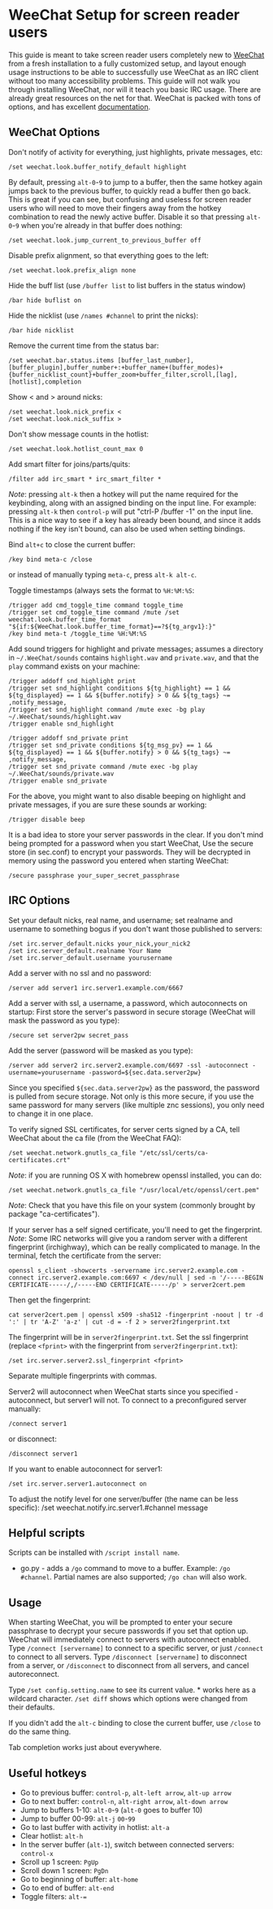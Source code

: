 # WeeChat Setup for screen reader users
This guide is meant to take screen reader users completely new to [WeeChat](https://www.weechat.org) from a fresh installation to a fully customized setup,
and layout enough usage instructions to be able to successfully use WeeChat as an IRC client without too many accessibility problems.
This guide will not walk you through installing WeeChat, nor will it teach you basic IRC usage. There are already great resources on the net for that.
WeeChat is packed with tons of options, and has excellent [documentation](https://weechat.org/doc/).

## WeeChat Options

Don't notify of activity for everything, just highlights, private messages, etc:

    /set weechat.look.buffer_notify_default highlight

By default, pressing `alt-0`-`9` to jump to a buffer, then the same hotkey again jumps back to the previous buffer, to quickly read a buffer then go back.
This is great if you can see, but confusing and useless for screen reader users who will need to move their fingers away from the hotkey combination to read the newly active buffer.
Disable it so that pressing `alt-0`-`9` when you're already in that buffer does nothing:

    /set weechat.look.jump_current_to_previous_buffer off

Disable prefix alignment, so that everything goes to the left:

    /set weechat.look.prefix_align none

Hide the buff list (use `/buffer list` to list buffers in the status window)

    /bar hide buflist on

Hide the nicklist (use `/names #channel` to print the nicks):

    /bar hide nicklist

Remove the current time from the status bar:

    /set weechat.bar.status.items [buffer_last_number],[buffer_plugin],buffer_number+:+buffer_name+(buffer_modes)+{buffer_nicklist_count}+buffer_zoom+buffer_filter,scroll,[lag],[hotlist],completion

Show < and > around nicks:

    /set weechat.look.nick_prefix <
    /set weechat.look.nick_suffix >

Don't show message counts in the hotlist:

    /set weechat.look.hotlist_count_max 0

Add smart filter for joins/parts/quits:

    /filter add irc_smart * irc_smart_filter *

*Note*: pressing `alt-k` then a hotkey will put the name required for the keybinding, along with an assigned binding on the input line.
For example: pressing `alt-k` then `control-p` will put "ctrl-P /buffer -1" on the input line.
This is a nice way to see if a key has already been bound, and since it adds nothing if the key isn't bound,
can also be used when setting bindings.

Bind `alt+c` to close the current buffer:

    /key bind meta-c /close

or instead of manually typing `meta-c`, press `alt-k alt-c`.

Toggle timestamps (always sets the format to `%H:%M:%S`:

    /trigger add cmd_toggle_time command toggle_time
    /trigger set cmd_toggle_time command /mute /set weechat.look.buffer_time_format "${if:${WeeChat.look.buffer_time_format}==?${tg_argv1}:}"
    /key bind meta-t /toggle_time %H:%M:%S

Add sound triggers for highlight and private messages;
assumes a directory in `~/.WeeChat/sounds` contains `highlight.wav` and `private.wav`, and that the `play` command exists on your machine:

    /trigger addoff snd_highlight print
    /trigger set snd_highlight conditions ${tg_highlight} == 1 && ${tg_displayed} == 1 && ${buffer.notify} > 0 && ${tg_tags} ~= ,notify_message,
    /trigger set snd_highlight command /mute exec -bg play ~/.WeeChat/sounds/highlight.wav
    /trigger enable snd_highlight

    /trigger addoff snd_private print
    /trigger set snd_private conditions ${tg_msg_pv} == 1 && ${tg_displayed} == 1 && ${buffer.notify} > 0 && ${tg_tags} ~= ,notify_message,
    /trigger set snd_private command /mute exec -bg play ~/.WeeChat/sounds/private.wav
    /trigger enable snd_private

For the above, you might want to also disable beeping on highlight and private messages, if you are sure these sounds ar working:

    /trigger disable beep

It is a bad idea to store your server passwords in the clear. If you don't mind being prompted for a password when you start WeeChat,
Use the secure store (in sec.conf) to encrypt your passwords.
They will be decrypted in memory using the password you entered when starting WeeChat:

    /secure passphrase your_super_secret_passphrase

## IRC Options
Set your default nicks, real name, and username;
set realname and username to something bogus if you don't want those published to servers:

    /set irc.server_default.nicks your_nick,your_nick2
    /set irc.server_default.realname Your Name
    /set irc.server_default.username yourusername

Add a server with no ssl and no password:

    /server add server1 irc.server1.example.com/6667

Add a server with ssl, a username, a password, which autoconnects on startup:
First store the server's password in secure storage (WeeChat will mask the password as you type):

    /secure set server2pw secret_pass
Add the server (password will be masked as you type):

    /server add server2 irc.server2.example.com/6697 -ssl -autoconnect -username=yourusername -password=${sec.data.server2pw}

Since you specified `${sec.data.server2pw}` as the password, the password is pulled from secure storage. Not only is this more secure,
if you use the same password for many servers (like multiple znc sessions), you only need to change it in one place.

To verify signed SSL certificates, for server certs signed by a CA, tell WeeChat about the ca file (from the WeeChat FAQ):

    /set weechat.network.gnutls_ca_file "/etc/ssl/certs/ca-certificates.crt"

*Note*: if you are running OS X with homebrew openssl installed, you can do:

    /set weechat.network.gnutls_ca_file "/usr/local/etc/openssl/cert.pem"

*Note*: Check that you have this file on your system (commonly brought by package "ca-certificates"). 

If your server has a self signed certificate, you'll need to get the fingerprint.
*Note*: Some IRC networks will give you a random server with a different fingerprint (irchighway), which can be really complicated to manage.
In the terminal, fetch the certificate from the server:

    openssl s_client -showcerts -servername irc.server2.example.com -connect irc.server2.example.com:6697 < /dev/null | sed -n '/-----BEGIN CERTIFICATE-----/,/-----END CERTIFICATE-----/p' > server2cert.pem

Then get the fingerprint:

    cat server2cert.pem | openssl x509 -sha512 -fingerprint -noout | tr -d ':' | tr 'A-Z' 'a-z' | cut -d = -f 2 > server2fingerprint.txt

The fingerprint will be in `server2fingerprint.txt`.
Set the ssl fingerprint (replace `<fprint>` with the fingerprint from `server2fingerprint.txt`):

    /set irc.server.server2.ssl_fingerprint <fprint>

Separate multiple fingerprints with commas.

Server2 will autoconnect when WeeChat starts since you specified -autoconnect, but server1 will not.
To connect to a preconfigured server manually:

    /connect server1

or disconnect:

    /disconnect server1

If you want to enable autoconnect for server1:

    /set irc.server.server1.autoconnect on

To adjust the notify level for one server/buffer (the name can be less specific):
    /set weechat.notify.irc.server1.#channel message

## Helpful scripts
Scripts can be installed with `/script install name`.
* go.py - adds a `/go` command to move to a buffer. Example: `/go #channel`. Partial names are also supported; `/go chan` will also work.


## Usage
When starting WeeChat, you will be prompted to enter your secure passphrase to decrypt your secure passwords if you set that option up.
WeeChat will immediately connect to servers with autoconnect enabled. Type `/connect [servername]` to connect to a specific server, or just `/connect` to connect to all servers.
Type `/disconnect [servername]` to disconnect from a server, or `/disconnect` to disconnect from all servers, and cancel autoreconnect.

Type `/set config.setting.name` to see its current value. * works here as a wildcard character.
`/set diff` shows which options were changed from their defaults.

If you didn't add the `alt-c` binding to close the current buffer, use `/close` to do the same thing.

Tab completion works just about everywhere.

## Useful hotkeys
* Go to previous buffer: `control-p`, `alt-left arrow`, `alt-up arrow`
* Go to next buffer: `control-n`, `alt-right arrow`, `alt-down arrow`
* Jump to buffers 1-10: `alt-0`-`9` (`alt-0` goes to buffer 10)
* Jump to buffer 00-99: `alt-j` `00`-`99`
* Go to last buffer with activity in hotlist: `alt-a`
* Clear hotlist: `alt-h`
* In the server buffer (`alt-1`), switch between connected servers: `control-x`
* Scroll up 1 screen: `PgUp`
* Scroll down 1 screen: `PgDn`
* Go to beginning of buffer: `alt-home`
* Go to end of buffer: `alt-end`
* Toggle filters: `alt-=`
